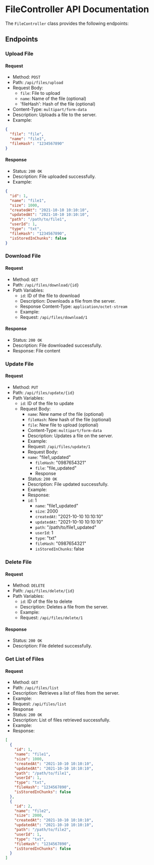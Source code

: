 # FileController API Documentation

The `FileController` class provides the following endpoints:

## Endpoints

### Upload File

#### Request

- Method: `POST`
- Path: `/api/files/upload`
- Request Body:
  - `file`: File to upload
  - `name`: Name of the file (optional)
  - 'fileHash': Hash of the file (optional)
- Content-Type: `multipart/form-data`
- Description: Uploads a file to the server.
- Example:

```json
{
  "file": "file",
  "name": "file1",
  "fileHash": "1234567890"
}
```

#### Response

- Status: `200 OK`
- Description: File uploaded successfully.
- Example:

```json
{
  "id": 1,
  "name": "file1",
  "size": 1000,
  "createdAt": "2021-10-10 10:10:10",
  "updatedAt": "2021-10-10 10:10:10",
  "path": "/path/to/file1",
  "userId": 1,
  "type": "txt",
  "fileHash": "1234567890",
  "isStoredInChunks": false
}
```

### Download File

#### Request

- Method: `GET`
- Path: `/api/files/download/{id}`
- Path Variables:
  - `id`: ID of the file to download
  - Description: Downloads a file from the server.
  - Response Content-Type: `application/octet-stream`
  - Example:
  - Request: `/api/files/download/1`

#### Response

- Status: `200 OK`
- Description: File downloaded successfully.
- Response: File content

### Update File

#### Request

- Method: `PUT`
- Path: `/api/files/update/{id}`
- Path Variables:
  - `id`: ID of the file to update
  - Request Body:
    - `name`: New name of the file (optional)
    - `fileHash`: New hash of the file (optional)
    - `file`: New file to upload (optional)
    - Content-Type: `multipart/form-data`
    - Description: Updates a file on the server.
    - Example:
    - Request: `/api/files/update/1`
    - Request Body:
    - `name`: "file1_updated"
      - `fileHash`: "0987654321"
      - `file`: "file_updated"
      - Response
    - Status: `200 OK`
    - Description: File updated successfully.
    - Example:
    - Response:
    - `id`: 1
      - `name`: "file1_updated"
      - `size`: 2000
      - `createdAt`: "2021-10-10 10:10:10"
      - `updatedAt`: "2021-10-10 10:10:10"
      - `path`: "/path/to/file1_updated"
      - `userId`: 1
      - `type`: "txt"
      - `fileHash`: "0987654321"
      - `isStoredInChunks`: false


### Delete File

#### Request

- Method: `DELETE`
- Path: `/api/files/delete/{id}`
- Path Variables:
  - `id`: ID of the file to delete
  - Description: Deletes a file from the server.
  - Example:
  - Request: `/api/files/delete/1`

#### Response

- Status: `200 OK`
- Description: File deleted successfully.


### Get List of Files

#### Request

- Method: `GET`
- Path: `/api/files/list`
- Description: Retrieves a list of files from the server.
- Example:
- Request: `/api/files/list`
- Response
- Status: `200 OK`
- Description: List of files retrieved successfully.
- Example:
- Response:

```json
[
  {
    "id": 1,
    "name": "file1",
    "size": 1000,
    "createdAt": "2021-10-10 10:10:10",
    "updatedAt": "2021-10-10 10:10:10",
    "path": "/path/to/file1",
    "userId": 1,
    "type": "txt",
    "fileHash": "1234567890",
    "isStoredInChunks": false
  },
  {
    "id": 2,
    "name": "file2",
    "size": 2000,
    "createdAt": "2021-10-10 10:10:10",
    "updatedAt": "2021-10-10 10:10:10",
    "path": "/path/to/file2",
    "userId": 1,
    "type": "txt",
    "fileHash": "1234567890",
    "isStoredInChunks": false
  }
]
```